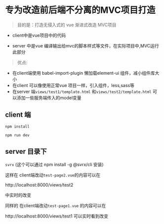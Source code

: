# 专为改造前后端不分离的MVC项目打造

> 目的是：打造无侵入式的 vue 渐进式改造 MVC项目

- client中是vue项目中的代码

- server 中是vue 编译输出给mvc的脚本样式等文件，在实际项目中,MVC运行此部分


> 优点: 

- 在client端使用 babel-import-plugin 懒加载element-ui 组件，减小组件库大小
- 在client 可以像使用正常vue 项目一样，引入组件，less,sass等
- 在server 端`views/test1/template.html` 和`views/test2/template.html` 可以添加一些服务端传入的model变量


## client 端

`npm install`

`npm run dev`


## server 目录下

`svrx`  (这个可以通过 npm install -g @svrx/cli 安装)


这样在 client端改动`test-page2.vue`的内容可以在

http://localhost:8000/views/test2

中实时的改变

同样的 在client端改动`test-page1.vue` 的内容可以在

http://localhost:8000/views/test1 可以实时看到改变


